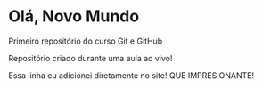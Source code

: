 # Olá, Novo Mundo
 Primeiro repositório do curso Git e GitHub

 Repositório criado durante uma aula ao vivo!

Essa linha eu adicionei diretamente no site! QUE IMPRESIONANTE!
